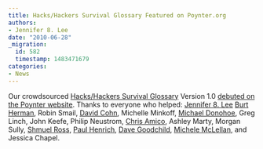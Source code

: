 ```yaml
---
title: Hacks/Hackers Survival Glossary Featured on Poynter.org
authors:
- Jennifer 8. Lee
date: "2010-06-28"
_migration:
  id: 582
  timestamp: 1483471679
categories:
- News
---
```


Our crowdsourced [Hacks/Hackers Survival Glossary][1] Version 1.0 [debuted on the Poynter website][2]. Thanks to everyone who helped: [Jennifer 8. Lee][3] [Burt Herman][4], Robin Smail, [David Cohn][5], Michelle Minkoff, [Michael Donohoe][6], Greg Linch, John Keefe, Philip Neustrom, [Chris Amico][7], Ashley Marty, Morgan Sully, [Shmuel Ross][8], [Paul Henrich][9], [Dave Goodchild][10], [Michele McLellan][11], and Jessica Chapel.

 [1]: http://hackshackers.com/resources/hackshackers-survival-glossary/
 [2]: http://www.poynter.org/content/content_view.asp?id=185861
 [3]: http://jennifer8lee.com/ "Jennifer 8. Lee"
 [4]: http://burtherman.com/ "Burt Herman"
 [5]: http://blog.digidave.org/ "David Cohn"
 [6]: http://ifelse.org/ "Michael Donohoe"
 [7]: http://www.chrisamico.com "Chris Amico"
 [8]: http://www.linkedin.com/pub/shmuel-ross/3/6b4/597 "Shmuel Ross"
 [9]: http://twitter.com/paulhenrich "Paul Henrich"
 [10]: http://twitter.com/buddhamagnet "@buddhamagnet"
 [11]: http://www.knightdigitalmediacenter.org/leadershipblog "Michele McLellan"